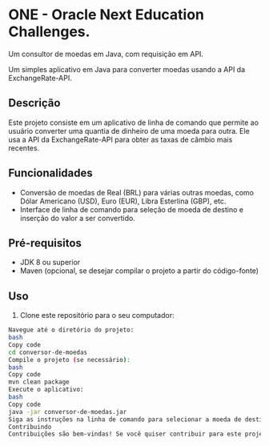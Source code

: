 # ONE - Oracle Next Education Challenges.
Um consultor de moedas em Java, com requisição em API.

Um simples aplicativo em Java para converter moedas usando a API da ExchangeRate-API.

## Descrição

Este projeto consiste em um aplicativo de linha de comando que permite ao usuário converter uma quantia de dinheiro de uma moeda para outra. Ele usa a API da ExchangeRate-API para obter as taxas de câmbio mais recentes.

## Funcionalidades

- Conversão de moedas de Real (BRL) para várias outras moedas, como Dólar Americano (USD), Euro (EUR), Libra Esterlina (GBP), etc.
- Interface de linha de comando para seleção de moeda de destino e inserção do valor a ser convertido.

## Pré-requisitos

- JDK 8 ou superior
- Maven (opcional, se desejar compilar o projeto a partir do código-fonte)

## Uso

1. Clone este repositório para o seu computador:

```bash
Navegue até o diretório do projeto:
bash
Copy code
cd conversor-de-moedas
Compile o projeto (se necessário):
bash
Copy code
mvn clean package
Execute o aplicativo:
bash
Copy code
java -jar conversor-de-moedas.jar
Siga as instruções na linha de comando para selecionar a moeda de destino e inserir o valor a ser convertido.
Contribuindo
Contribuições são bem-vindas! Se você quiser contribuir para este projeto, sinta-se à vontade para abrir uma issue ou enviar um pull request.

